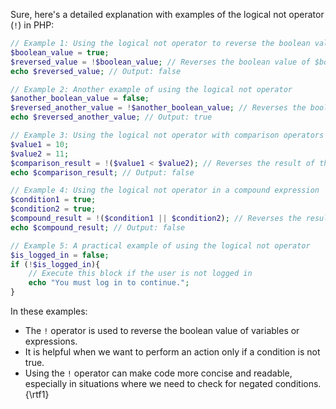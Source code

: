 Sure, here's a detailed explanation with examples of the logical not operator (`!`) in PHP:

```php
// Example 1: Using the logical not operator to reverse the boolean value
$boolean_value = true;
$reversed_value = !$boolean_value; // Reverses the boolean value of $boolean_value
echo $reversed_value; // Output: false

// Example 2: Another example of using the logical not operator
$another_boolean_value = false;
$reversed_another_value = !$another_boolean_value; // Reverses the boolean value of $another_boolean_value
echo $reversed_another_value; // Output: true

// Example 3: Using the logical not operator with comparison operators
$value1 = 10;
$value2 = 11;
$comparison_result = !($value1 < $value2); // Reverses the result of the comparison operation
echo $comparison_result; // Output: false

// Example 4: Using the logical not operator in a compound expression
$condition1 = true;
$condition2 = true;
$compound_result = !($condition1 || $condition2); // Reverses the result of the compound expression
echo $compound_result; // Output: false

// Example 5: A practical example of using the logical not operator
$is_logged_in = false; 
if (!$is_logged_in){
    // Execute this block if the user is not logged in
    echo "You must log in to continue.";
}
```

In these examples:

- The `!` operator is used to reverse the boolean value of variables or expressions.
- It is helpful when we want to perform an action only if a condition is not true.
- Using the `!` operator can make code more concise and readable, especially in situations where we need to check for negated conditions.{\rtf1}